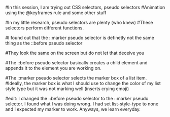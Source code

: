 #In this session, I am trying out CSS selectors, pseudo selectors
#Animation using the @keyframes rule and some other stuff

#In my little research, pseudo selectors are plenty (who knew)
#These selectors perform different functions.

#I found out that the ::marker pseudo selector is definetly not the same thing as the ::before pseudo selector

#They look the same on the screen but do not let that deceive you

#The ::before pseudo selector basically creates a child element and appends it to the element you are working on.

#The ::marker pseudo selector selects the marker box of a list item. 
#Ideally, the marker box is what I should use to change the color of my list style type but it was not marking well (inserts crying emoji)

#edit: I changed the ::before pseudo selector to the ::marker pseudo selector. I found what I was doing wrong. I had set list-style-type to none and I expected my marker to work. Anyways, we learn everyday.